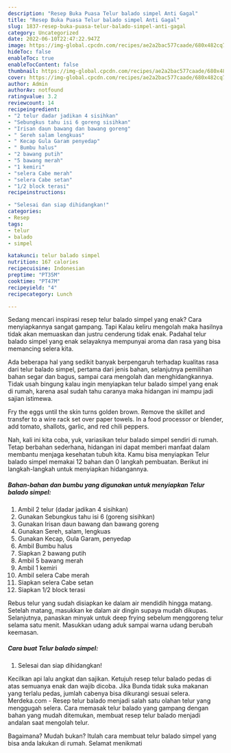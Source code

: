 ```yaml
---
description: "Resep Buka Puasa Telur balado simpel Anti Gagal"
title: "Resep Buka Puasa Telur balado simpel Anti Gagal"
slug: 1837-resep-buka-puasa-telur-balado-simpel-anti-gagal
category: Uncategorized
date: 2022-06-10T22:47:22.947Z
image: https://img-global.cpcdn.com/recipes/ae2a2bac577caade/680x482cq70/telur-balado-simpel-foto-resep-utama.jpg
hideToc: false
enableToc: true
enableTocContent: false
thumbnail: https://img-global.cpcdn.com/recipes/ae2a2bac577caade/680x482cq70/telur-balado-simpel-foto-resep-utama.jpg
cover: https://img-global.cpcdn.com/recipes/ae2a2bac577caade/680x482cq70/telur-balado-simpel-foto-resep-utama.jpg
author: Admin
authorAv: notfound
ratingvalue: 3.2
reviewcount: 14
recipeingredient:
- "2 telur dadar jadikan 4 sisihkan"
- "Sebungkus tahu isi 6 goreng sisihkan"
- "Irisan daun bawang dan bawang goreng"
- " Sereh salam lengkuas"
- " Kecap Gula Garam penyedap"
- " Bumbu halus"
- "2 bawang putih"
- "5 bawang merah"
- "1 kemiri"
- "selera Cabe merah"
- "selera Cabe setan"
- "1/2 block terasi"
recipeinstructions:

- "Selesai dan siap dihidangkan!"
categories:
- Resep
tags:
- telur
- balado
- simpel

katakunci: telur balado simpel 
nutrition: 167 calories
recipecuisine: Indonesian
preptime: "PT35M"
cooktime: "PT47M"
recipeyield: "4"
recipecategory: Lunch

---
```



Sedang mencari inspirasi resep telur balado simpel yang enak? Cara menyiapkannya sangat gampang. Tapi Kalau keliru mengolah maka hasilnya tidak akan memuaskan dan justru cenderung tidak enak. Padahal telur balado simpel yang enak selayaknya mempunyai aroma dan rasa yang bisa memancing selera kita.


Ada beberapa hal yang sedikit banyak berpengaruh terhadap kualitas rasa dari telur balado simpel, pertama dari jenis bahan, selanjutnya pemilihan bahan segar dan bagus, sampai cara mengolah dan menghidangkannya. Tidak usah bingung kalau ingin menyiapkan telur balado simpel yang enak di rumah, karena asal sudah tahu caranya maka hidangan ini mampu jadi sajian istimewa.

Fry the eggs until the skin turns golden brown. Remove the skillet and transfer to a wire rack set over paper towels. In a food processor or blender, add tomato, shallots, garlic, and red chili peppers.


Nah, kali ini kita coba, yuk, variasikan telur balado simpel sendiri di rumah. Tetap berbahan sederhana, hidangan ini dapat memberi manfaat dalam membantu menjaga kesehatan tubuh kita. Kamu bisa menyiapkan Telur balado simpel memakai 12 bahan dan 0 langkah pembuatan. Berikut ini langkah-langkah untuk menyiapkan hidangannya.

<!--inarticleads1-->

##### Bahan-bahan dan bumbu yang digunakan untuk menyiapkan Telur balado simpel:

1. Ambil 2 telur (dadar jadikan 4 sisihkan)
1. Gunakan Sebungkus tahu isi 6 (goreng sisihkan)
1. Gunakan Irisan daun bawang dan bawang goreng
1. Gunakan  Sereh, salam, lengkuas
1. Gunakan  Kecap, Gula Garam, penyedap
1. Ambil  Bumbu halus
1. Siapkan 2 bawang putih
1. Ambil 5 bawang merah
1. Ambil 1 kemiri
1. Ambil selera Cabe merah
1. Siapkan selera Cabe setan
1. Siapkan 1/2 block terasi


Rebus telur yang sudah disiapkan ke dalam air mendidih hingga matang. Setelah matang, masukkan ke dalam air dingin supaya mudah dikupas. Selanjutnya, panaskan minyak untuk deep frying sebelum menggoreng telur selama satu menit. Masukkan udang aduk sampai warna udang berubah keemasan. 

<!--inarticleads2-->

##### Cara buat Telur balado simpel:


1. Selesai dan siap dihidangkan!

Kecilkan api lalu angkat dan sajikan. Ketujuh resep telur balado pedas di atas semuanya enak dan wajib dicoba. Jika Bunda tidak suka makanan yang terlalu pedas, jumlah cabenya bisa dikurangi sesuai selera. Merdeka.com - Resep telur balado menjadi salah satu olahan telur yang menggugah selera. Cara memasak telur balado yang gampang dengan bahan yang mudah ditemukan, membuat resep telur balado menjadi andalan saat mengolah telur. 

Bagaimana? Mudah bukan? Itulah cara membuat telur balado simpel yang bisa anda lakukan di rumah. Selamat menikmati
